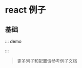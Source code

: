 # react 例子

## 基础

::: demo

<d-iframe src="/framework/react/base.html" style="min-height:220px"></d-iframe>
:::

> 更多列子和配置请参考例子文档